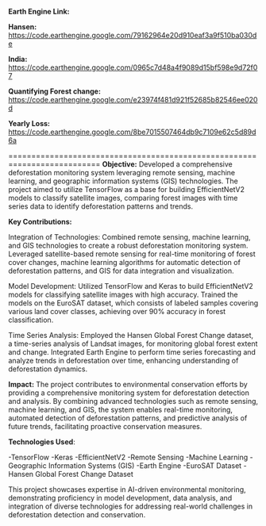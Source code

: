 **Earth Engine Link:**

**Hansen:** https://code.earthengine.google.com/79162964e20d910eaf3a9f510ba030de

**India:** https://code.earthengine.google.com/0965c7d48a4f9089d15bf598e9d72f07

**Quantifying Forest change:** https://code.earthengine.google.com/e23974f481d921f52685b82546ee020d

**Yearly Loss:** https://code.earthengine.google.com/8be7015507464db9c7109e62c5d89d6a



==========================================================================
**Objective:**
Developed a comprehensive deforestation monitoring system leveraging remote sensing, machine learning, and geographic information systems (GIS) technologies. The project aimed to utilize TensorFlow as a base for building EfficientNetV2 models to classify satellite images, comparing forest images with time series data to identify deforestation patterns and trends.

**Key Contributions:**

Integration of Technologies: Combined remote sensing, machine learning, and GIS technologies to create a robust deforestation monitoring system. Leveraged satellite-based remote sensing for real-time monitoring of forest cover changes, machine learning algorithms for automatic detection of deforestation patterns, and GIS for data integration and visualization.

Model Development: Utilized TensorFlow and Keras to build EfficientNetV2 models for classifying satellite images with high accuracy. Trained the models on the EuroSAT dataset, which consists of labeled samples covering various land cover classes, achieving over 90% accuracy in forest classification.

Time Series Analysis: Employed the Hansen Global Forest Change dataset, a time-series analysis of Landsat images, for monitoring global forest extent and change. Integrated Earth Engine to perform time series forecasting and analyze trends in deforestation over time, enhancing understanding of deforestation dynamics.

**Impact:**
The project contributes to environmental conservation efforts by providing a comprehensive monitoring system for deforestation detection and analysis. By combining advanced technologies such as remote sensing, machine learning, and GIS, the system enables real-time monitoring, automated detection of deforestation patterns, and predictive analysis of future trends, facilitating proactive conservation measures.

**Technologies Used**:

-TensorFlow
-Keras
-EfficientNetV2
-Remote Sensing
-Machine Learning
-Geographic Information Systems (GIS)
-Earth Engine
-EuroSAT Dataset
-Hansen Global Forest Change Dataset


This project showcases expertise in AI-driven environmental monitoring, demonstrating proficiency in model development, data analysis, and integration of diverse technologies for addressing real-world challenges in deforestation detection and conservation.
